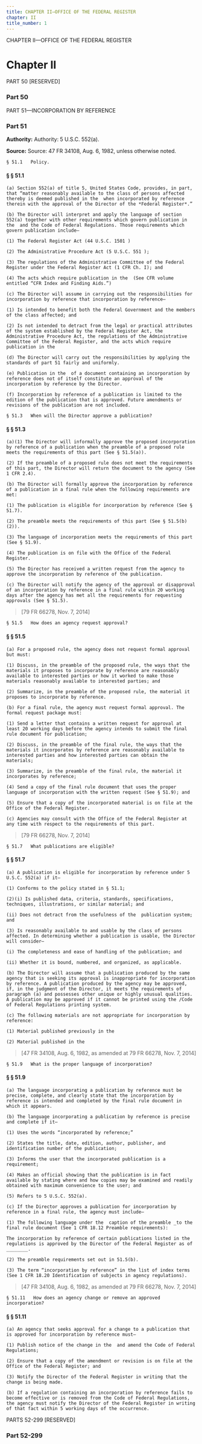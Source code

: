```yaml
---
title: CHAPTER II—OFFICE OF THE FEDERAL REGISTER
chapter: II
title_number: 1
---
```


CHAPTER II—OFFICE OF THE FEDERAL REGISTER

# Chapter II

  PART 50 [RESERVED]

### Part 50

  PART 51—INCORPORATION BY REFERENCE

### Part 51

**Authority:** Authority: 5 U.S.C. 552(a).

**Source:** Source: 47 FR 34108, Aug. 6, 1982, unless otherwise noted.

    § 51.1   Policy.

#### § § 51.1

    (a) Section 552(a) of title 5, United States Code, provides, in part, that “matter reasonably available to the class of persons affected thereby is deemed published in the  when incorporated by reference therein with the approval of the Director of the *Federal Register*.”

    (b) The Director will interpret and apply the language of section 552(a) together with other requirements which govern publication in the  and the Code of Federal Regulations. Those requirements which govern publication include—

    (1) The Federal Register Act (44 U.S.C. 1501 )

    (2) The Administrative Procedure Act (5 U.S.C. 551 );

    (3) The regulations of the Administrative Committee of the Federal Register under the Federal Register Act (1 CFR Ch. I); and

    (4) The acts which require publication in the  (See CFR volume entitled “CFR Index and Finding Aids.”)

    (c) The Director will assume in carrying out the responsibilities for incorporation by reference that incorporation by reference—

    (1) Is intended to benefit both the Federal Government and the members of the class affected; and

    (2) Is not intended to detract from the legal or practical attributes of the system established by the Federal Register Act, the Administrative Procedure Act, the regulations of the Administrative Committee of the Federal Register, and the acts which require publication in the

    (d) The Director will carry out the responsibilities by applying the standards of part 51 fairly and uniformly.

    (e) Publication in the  of a document containing an incorporation by reference does not of itself constitute an approval of the incorporation by reference by the Director.

    (f) Incorporation by reference of a publication is limited to the edition of the publication that is approved. Future amendments or revisions of the publication are not included.

    § 51.3   When will the Director approve a publication?

#### § § 51.3

    (a)(1) The Director will informally approve the proposed incorporation by reference of a publication when the preamble of a proposed rule meets the requirements of this part (See § 51.5(a)).

    (2) If the preamble of a proposed rule does not meet the requirements of this part, the Director will return the document to the agency (See 1 CFR 2.4).

    (b) The Director will formally approve the incorporation by reference of a publication in a final rule when the following requirements are met:

    (1) The publication is eligible for incorporation by reference (See § 51.7).

    (2) The preamble meets the requirements of this part (See § 51.5(b)(2)).

    (3) The language of incorporation meets the requirements of this part (See § 51.9).

    (4) The publication is on file with the Office of the Federal Register.

    (5) The Director has received a written request from the agency to approve the incorporation by reference of the publication.

    (c) The Director will notify the agency of the approval or disapproval of an incorporation by reference in a final rule within 20 working days after the agency has met all the requirements for requesting approvals (See § 51.5).

> [79 FR 66278, Nov. 7, 2014]

    § 51.5   How does an agency request approval?

#### § § 51.5

    (a) For a proposed rule, the agency does not request formal approval but must:

    (1) Discuss, in the preamble of the proposed rule, the ways that the materials it proposes to incorporate by reference are reasonably available to interested parties or how it worked to make those materials reasonably available to interested parties; and

    (2) Summarize, in the preamble of the proposed rule, the material it proposes to incorporate by reference.

    (b) For a final rule, the agency must request formal approval. The formal request package must:

    (1) Send a letter that contains a written request for approval at least 20 working days before the agency intends to submit the final rule document for publication;

    (2) Discuss, in the preamble of the final rule, the ways that the materials it incorporates by reference are reasonably available to interested parties and how interested parties can obtain the materials;

    (3) Summarize, in the preamble of the final rule, the material it incorporates by reference;

    (4) Send a copy of the final rule document that uses the proper language of incorporation with the written request (See § 51.9); and

    (5) Ensure that a copy of the incorporated material is on file at the Office of the Federal Register.

    (c) Agencies may consult with the Office of the Federal Register at any time with respect to the requirements of this part.

> [79 FR 66278, Nov. 7, 2014]

    § 51.7   What publications are eligible?

#### § § 51.7

    (a) A publication is eligible for incorporation by reference under 5 U.S.C. 552(a) if it—

    (1) Conforms to the policy stated in § 51.1;

    (2)(i) Is published data, criteria, standards, specifications, techniques, illustrations, or similar material; and

    (ii) Does not detract from the usefulness of the  publication system; and

    (3) Is reasonably available to and usable by the class of persons affected. In determining whether a publication is usable, the Director will consider—

    (i) The completeness and ease of handling of the publication; and

    (ii) Whether it is bound, numbered, and organized, as applicable.

    (b) The Director will assume that a publication produced by the same agency that is seeking its approval is inappropriate for incorporation by reference. A publication produced by the agency may be approved, if, in the judgment of the Director, it meets the requirements of paragraph (a) and possesses other unique or highly unusual qualities. A publication may be approved if it cannot be printed using the /Code of Federal Regulations printing system.

    (c) The following materials are not appropriate for incorporation by reference:

    (1) Material published previously in the

    (2) Material published in the

> [47 FR 34108, Aug. 6, 1982, as amended at 79 FR 66278, Nov. 7, 2014]

    § 51.9   What is the proper language of incorporation?

#### § § 51.9

    (a) The language incorporating a publication by reference must be precise, complete, and clearly state that the incorporation by reference is intended and completed by the final rule document in which it appears.

    (b) The language incorporating a publication by reference is precise and complete if it—

    (1) Uses the words “incorporated by reference;”

    (2) States the title, date, edition, author, publisher, and identification number of the publication;

    (3) Informs the user that the incorporated publication is a requirement;

    (4) Makes an official showing that the publication is in fact available by stating where and how copies may be examined and readily obtained with maximum convenience to the user; and

    (5) Refers to 5 U.S.C. 552(a).

    (c) If the Director approves a publication for incorporation by reference in a final rule, the agency must include—

    (1) The following language under the  caption of the preamble _to the final rule document (See 1 CFR 18.12 Preamble requirements):

    The incorporation by reference of certain publications listed in the regulations is approved by the Director of the Federal Register as of ________.

    (2) The preamble requirements set out in 51.5(b).

    (3) The term “incorporation by reference” in the list of index terms (See 1 CFR 18.20 Identification of subjects in agency regulations).

> [47 FR 34108, Aug. 6, 1982, as amended at 79 FR 66278, Nov. 7, 2014]

    § 51.11   How does an agency change or remove an approved incorporation?

#### § § 51.11

    (a) An agency that seeks approval for a change to a publication that is approved for incorporation by reference must—

    (1) Publish notice of the change in the  and amend the Code of Federal Regulations;

    (2) Ensure that a copy of the amendment or revision is on file at the Office of the Federal Register; and

    (3) Notify the Director of the Federal Register in writing that the change is being made.

    (b) If a regulation containing an incorporation by reference fails to become effective or is removed from the Code of Federal Regulations, the agency must notify the Director of the Federal Register in writing of that fact within 5 working days of the occurrence.

  PARTS 52-299 [RESERVED]

### Part 52-299

